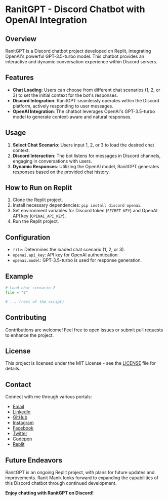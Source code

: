 # RanitGPT - Discord Chatbot with OpenAI Integration

## Overview
RanitGPT is a Discord chatbot project developed on Replit, integrating OpenAI's powerful GPT-3.5-turbo model. This chatbot provides an interactive and dynamic conversation experience within Discord servers.

## Features
- **Chat Loading**: Users can choose from different chat scenarios (1, 2, or 3) to set the initial context for the bot's responses.
- **Discord Integration**: RanitGPT seamlessly operates within the Discord platform, actively responding to user messages.
- **OpenAI Integration**: The chatbot leverages OpenAI's GPT-3.5-turbo model to generate context-aware and natural responses.

## Usage
1. **Select Chat Scenario**: Users input 1, 2, or 3 to load the desired chat context.
2. **Discord Interaction**: The bot listens for messages in Discord channels, engaging in conversations with users.
3. **Dynamic Responses**: Utilizing the OpenAI model, RanitGPT generates responses based on the provided chat history.

## How to Run on Replit
1. Clone the Replit project.
2. Install necessary dependencies: `pip install discord openai`.
3. Set environment variables for Discord token (`SECRET_KEY`) and OpenAI API key (`OPENAI_API_KEY`).
4. Run the Replit project.

## Configuration
- `file`: Determines the loaded chat scenario (1, 2, or 3).
- `openai.api_key`: API key for OpenAI authentication.
- `openai.model`: GPT-3.5-turbo is used for response generation.

## Example
```python
# Load chat scenario 2
file = "2"

# ... (rest of the script)
```

## Contributing
Contributions are welcome! Feel free to open issues or submit pull requests to enhance the project.

## License
This project is licensed under the MIT License - see the [LICENSE](LICENSE) file for details.

## Contact
Connect with me through various portals:

- [Email](mailto:ranitmanik.dev@gmail.com)
- [LinkedIn](https://www.linkedin.com/in/ranit-manik/)
- [GitHub](https://github.com/RanitManik)
- [Instagram](https://www.instagram.com/ranit_manik_/)
- [Facebook](https://www.facebook.com/RanitKumarManik/)
- [Twitter](https://twitter.com/RANIT_MANIK)
- [Codepen](https://codepen.io/RANIT-MANIK)
- [Replit](https://replit.com/@ranit-manik)

## Future Endeavors
RanitGPT is an ongoing Replit project, with plans for future updates and improvements. Ranit Manik looks forward to expanding the capabilities of this Discord chatbot through continued development.

**Enjoy chatting with RanitGPT on Discord!**
